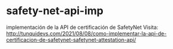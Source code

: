 # safety-net-api-imp
implementación de la API de certificación de SafetyNet 
Visita:
http://tunquidevs.com/2021/08/08/como-implementar-la-api-de-certificacion-de-safetynet-safetynet-attestation-api/
